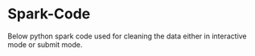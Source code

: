 # Spark-Code
Below  python spark code used for cleaning the data either in interactive mode or submit mode.
